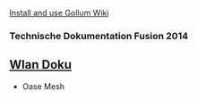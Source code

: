 [Install and use Gollum Wiki](http://127.0.0.1:4567/README)

### Technische Dokumentation Fusion 2014

## [Wlan Doku](http://127.0.0.1:4567/Wlan)
* Oase Mesh 